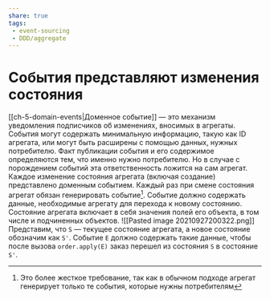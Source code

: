 ```yaml
---
share: true
tags:
 - event-sourcing
 - DDD/aggregate
---
```

# События представляют изменения состояния
[[ch-5-domain-events|Доменное событие]] — это механизм уведомления подписчиков об изменениях, вносимых в агрегаты. События могут содержать минимальную информацию, такую как ID агрегата, или могут быть расширены с помощью данных, нужных потребителю. Факт публикации события и его содержимое определяются тем, что именно нужно потребителю. Но в случае с порождением событий эта ответственность ложится на сам агрегат.
Каждое изменение состояния агрегата (включая создание) представлено доменным событием. Каждый раз при смене состояния агрегат обязан генерировать событие[^1].
Событие должно содержать данные, необходимые агрегату для перехода к новому состоянию. Состояние агрегата включает в себя значения полей его объекта, в том числе и подчиненных объектов.
![[Pasted image 20210927200322.png]] 
Представим, что `S` — текущее состояние агрегата, а новое состояние обозначим как `S'`. Событие `E` должно содержать такие данные, чтобы после вызова `order.apply(E)` заказ перешел из состояния `S` в состояние `S'`.

[^1]:Это более жесткое требование, так как в обычном подходе агрегат генерирует только те события, которые нужны потребителям